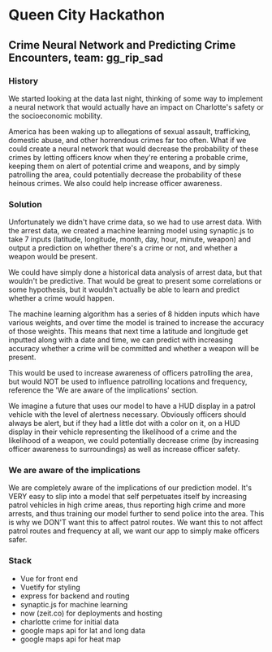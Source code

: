 # Queen City Hackathon

## Crime Neural Network and Predicting Crime Encounters, team: gg_rip_sad

### History

We started looking at the data last night, thinking of some way to implement a neural network that would actually have an impact on Charlotte's safety or the socioeconomic mobility. 

America has been waking up to allegations of sexual assault, trafficking, domestic abuse, and other horrendous crimes far too often. What if we could create a neural network that would decrease the probability of these crimes by letting officers know when they're entering a probable crime, keeping them on alert of potential crime and weapons, and by simply patrolling the area, could potentially decrease the probability of these heinous crimes. We also could help increase officer awareness.

### Solution

Unfortunately we didn't have crime data, so we had to use arrest data. With the arrest data, we created a machine learning model using synaptic.js to take 7 inputs (latitude, longitude, month, day, hour, minute, weapon) and output a prediction on whether there's a crime or not, and whether a weapon would be present. 

We could have simply done a historical data analysis of arrest data, but that wouldn't be predictive. That would be great to present some correlations or some hypothesis, but it wouldn't actually be able to learn and predict whether a crime would happen. 

The machine learning algorithm has a series of 8 hidden inputs which have various weights, and over time the model is trained to increase the accuracy of those weights. This means that next time a latitude and longitude get inputted along with a date and time, we can predict with increasing accuracy whether a crime will be committed and whether a weapon will be present.  

This would be used to increase awareness of officers patrolling the area, but would NOT be used to influence patrolling locations and frequency, reference the 'We are aware of the implications' section. 

We imagine a future that uses our model to have a HUD display in a patrol vehicle with the level of alertness necessary. Obviously officers should always be alert, but if they had a little dot with a color on it, on a HUD display in their vehicle representing the likelihood of a crime and the likelihood of a weapon, we could potentially decrease crime (by increasing officer awareness to surroundings) as well as increase officer safety. 

### We are aware of the implications

We are completely aware of the implications of our prediction model. It's VERY easy to slip into a model that self perpetuates itself by increasing patrol vehicles in high crime areas, thus reporting high crime and more arrests, and thus training our model further to send police into the area. This is why we DON'T want this to affect patrol routes. We want this to not affect patrol routes and frequency at all, we want our app to simply make officers safer.

### Stack
* Vue for front end
* Vuetify for styling
* express for backend and routing
* synaptic.js for machine learning
* now (zeit.co) for deployments and hosting
* charlotte crime for initial data
* google maps api for lat and long data
* google maps api for heat map